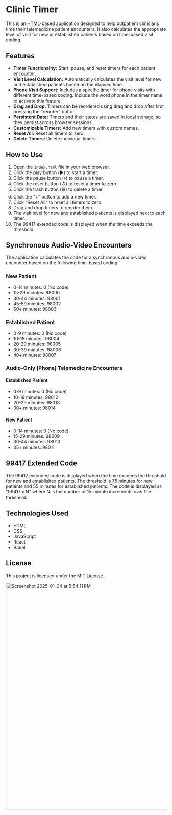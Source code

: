 # Clinic Timer

This is an HTML-based application designed to help outpatient clinicians time their telemedicine patient encounters. It also calculates the appropriate level of visit for new or established patients based on time-based visit coding.

## Features

-   **Timer Functionality:** Start, pause, and reset timers for each patient encounter.
-   **Visit Level Calculation:** Automatically calculates the visit level for new and established patients based on the elapsed time.
-   **Phone Visit Support:** Includes a specific timer for phone visits with different time-based coding. Include the word phone in the timer name to activate this feature.
-   **Drag and Drop:** Timers can be reordered using drag and drop after first pressing the "reorder" button
-   **Persistent Data:** Timers and their states are saved in local storage, so they persist across browser sessions.
-   **Customizable Timers:** Add new timers with custom names.
-   **Reset All:** Reset all timers to zero.
-   **Delete Timers:** Delete individual timers.

## How to Use

1.  Open the `index.html` file in your web browser.
2.  Click the play button (▶️) to start a timer.
3.  Click the pause button (⏸) to pause a timer.
4.  Click the reset button (↺) to reset a timer to zero.
5.  Click the trash button (🗑) to delete a timer.
6.  Click the "+" button to add a new timer.
7.  Click "Reset All" to reset all timers to zero.
8.  Drag and drop timers to reorder them.
9.  The visit level for new and established patients is displayed next to each timer.
10. The 99417 extended code is displayed when the time exceeds the threshold.

## Synchronous Audio-Video Encounters

The application calculates the code for a synchronous audio-video encounter based on the following time-based coding:

### New Patient

- 0-14 minutes: 0 (No code)
- 15-29 minutes: 98000
- 30-44 minutes: 98001
- 45-59 minutes: 98002
- 60+ minutes: 98003

### Established Patient

- 0-9 minutes: 0 (No code)
- 10-19 minutes: 98004
- 20-29 minutes: 98005
- 30-39 minutes: 98006
- 40+ minutes: 98007

### Audio-Only (Phone) Telemedicine Encounters

#### Established Patient
- 0-9 minutes: 0 (No code)
- 10-19 minutes: 98012
- 20-29 minutes: 98013
- 30+ minutes: 98014

#### New Patient
- 0-14 minutes: 0 (No code)
- 15-29 minutes: 98009
- 30-44 minutes: 98010
- 45+ minutes: 98011

## 99417 Extended Code

The 99417 extended code is displayed when the time exceeds the threshold for new and established patients. The threshold is 75 minutes for new patients and 55 minutes for established patients. The code is displayed as "99417 x N" where N is the number of 15-minute increments over the threshold.

## Technologies Used

-   HTML
-   CSS
-   JavaScript
-   React
-   Babel

## License

This project is licensed under the MIT License.

<img width="711" alt="Screenshot 2025-01-04 at 5 54 11 PM" src="https://github.com/user-attachments/assets/c3c92802-ca69-446b-8235-bb01537c4093" />

